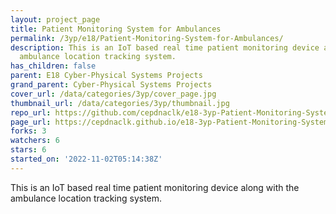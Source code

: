 ```yaml
---
layout: project_page
title: Patient Monitoring System for Ambulances
permalink: /3yp/e18/Patient-Monitoring-System-for-Ambulances/
description: This is an IoT based real time patient monitoring device along with the
  ambulance location tracking system.
has_children: false
parent: E18 Cyber-Physical Systems Projects
grand_parent: Cyber-Physical Systems Projects
cover_url: /data/categories/3yp/cover_page.jpg
thumbnail_url: /data/categories/3yp/thumbnail.jpg
repo_url: https://github.com/cepdnaclk/e18-3yp-Patient-Monitoring-System-for-Ambulances
page_url: https://cepdnaclk.github.io/e18-3yp-Patient-Monitoring-System-for-Ambulances
forks: 3
watchers: 6
stars: 6
started_on: '2022-11-02T05:14:38Z'
---
```


This is an IoT based real time patient monitoring device along with the ambulance location tracking system.